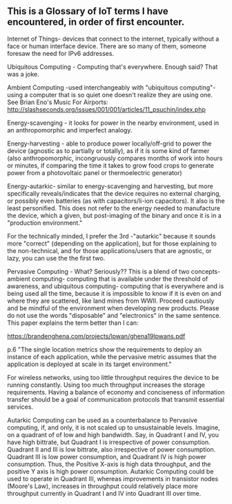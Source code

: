 This is a Glossary of IoT terms I have encountered, in order of first encounter.
---------------------------------------------------------------------------------

Internet of Things- devices that connect to the internet, typically without a face or human interface device. There are so many of them, someone foresaw the need for IPv6 addresses.

Ubiquitous Computing - Computing that's everywhere. Enough said? That was a joke.

Ambient Computing -used interchangeably with "ubiquitous computing"- using a computer that is so quiet one doesn't realize they are using one. See Brian Eno's Music For Airports: http://slashseconds.org/issues/001/001/articles/11_psuchin/index.php

Energy-scavenging - it looks for power in the nearby environment, used in an anthropomorphic and imperfect analogy. 

Energy-harvesting - able to produce power locally/off-grid to power the device (agnostic as to partially or totally), as if it is some kind of farmer (also anthropomorphic, incongruously compares months of work into hours or minutes, if comparing the time it takes to grow food crops to generate power from a photovoltaic panel or thermoelectric generator)

Energy-autarkic- similar to energy-scavenging and harvesting, but more specifically reveals/indicates that the device requires no external charging, or possibly even batteries (as with capacitors/li-ion capacitors). It also is the least personified. This does not refer to the energy needed to manufacture the device, which a given, but post-imaging of the binary and once it is in a "production environment."

For the technically minded, I prefer the 3rd -"autarkic" because it sounds more "correct" (depending on the application), but for those explaining to the non-technical, and for those applications/users that are agnostic, or lazy, you can use the the first two.

Pervasive Computing - What? Seriously?? 
This is a blend of two concepts- ambient computing- computing that is available under the threshold of awareness, and ubiquitous computing- computing that is everywhere and is being used all the time, because it is impossible to know if it is even on and where they are scattered, like land mines from WWII.
Proceed cautiously and be mindful of the environment when developing new products. Please do not use the words "disposable" and "electronics" in the same sentence. 
This paper explains the term better than I can: 

https://brandenghena.com/projects/lpwan/ghena19lpwans.pdf

p.6 "The single location metrics show the requirements to deploy an instance of each application, while the pervasive metric assumes that the application is deployed at scale in its target environment." 

For wireless networks, using too little throughput requires the device to be running constantly. Using too much throughput increases the storage requirements. Having a balance of economy and conciseness of information transfer should be a goal of communication protocols that transmit essential services.

Autarkic Computing can be used as a counterbalance to Pervasive computing, if, and only, it is not scaled up to unsustainable levels. Imagine, on a quadrant of of low and high bandwidth. Say, in Quadrant I and IV, you have high bittrate, but Quadrant I is irrespective of power consumption. Quadrant II and III is low bittrate, also irrespective of power consumption. Quadrant III is low power consumption, and Quadrant IV is high power consumption. Thus, the Positive X-axis is high data throughput, and the positive Y axis is high power consumption. Autarkic Computing could be used to operate in Quadrant III, whereas improvements in transistor nodes (Moore's Law), increases in throughput could relatively place more throughput currently in Quadrant I and IV into Quadrant III over time. 


